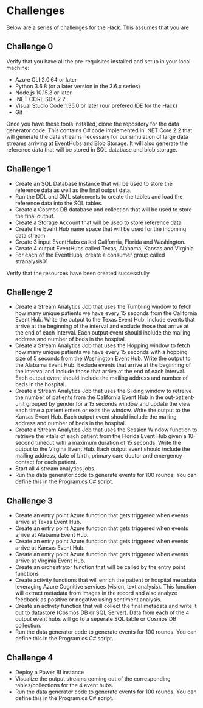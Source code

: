 # Challenges

Below are a series of challenges for the Hack. This assumes that you are 

## Challenge 0

Verify that you have all the pre-requisites installed and setup in your local machine:
- Azure CLI 2.0.64 or later
- Python 3.6.8 (or a later version in the 3.6.x series)
- Node.js 10.15.3 or later
- .NET CORE SDK 2.2
- Visual Studio Code 1.35.0 or later (our prefered IDE for the Hack)
- Git

Once you have these tools installed, clone the repository for the data generator code. This contains C# code implemented in .NET Core 2.2 that will generate the data streams necessary for our simulation of large data streams arriving at EventHubs and Blob Storage. It will also generate the reference data that will be stored in SQL database and blob storage.

## Challenge 1

- Create an SQL Database Instance that will be used to store the reference data as well as the final output data.
- Run the DDL and DML statements to create the tables and load the reference data into the SQL tables.
- Create a Cosmos DB database and collection that will be used to store the final output.
- Create a Storage Account that will be used to store reference data
- Create the Event Hub name space that will be used for the incoming data stream
- Create 3 input EventHubs called California, Florida and Washington.
- Create 4 output EventHubs called Texas, Alabama, Kansas and Virginia
- For each of the EventHubs, create a consumer group called stranalysis01

Verify that the resources have been created successfully

## Challenge 2

- Create a Stream Analytics Job that uses the Tumbling window to fetch how many unique patients we have every 15 seconds from the California Event Hub. Write the output to the Texas Event Hub. Include events that arrive at the beginning of the interval and exclude those that arrive at the end of each interval. Each output event should include the mailing address and number of beds in the hospital.
- Create a Stream Analytics Job that uses the Hopping window to fetch how many unique patients we have every 15 seconds with a hopping size of 5 seconds from the Washington Event Hub. Write the output to the Alabama Event Hub. Exclude events that arrive at the beginning of the interval and include those that arrive at the end of each interval. Each output event should include the mailing address and number of beds in the hospital.
- Create a Stream Analytics Job that uses the Sliding window to retreive the number of patients from the California Event Hub in the out-patient-unit grouped by gender for a 15 seconds window and update the view each time a patient enters or exits the window. Write the output to the Kansas Event Hub. Each output event should include the mailing address and number of beds in the hospital.
- Create a Stream Analytics Job that uses the Session Window function to retrieve the vitals of each patient from the Florida Event Hub given a 10-second timeout with a maximum duration of 15 seconds. Write the output to the Virgina Event Hub. Each output event should include the mailing address, date of birth, primary care doctor and emergency contact for each patient.
- Start all 4 stream analytics jobs.
- Run the data generator code to generate events for 100 rounds. You can define this in the Program.cs C# script.

## Challenge 3
- Create an entry point Azure function that gets triggered when events arrive at Texas Event Hub. 
- Create an entry point Azure function that gets triggered when events arrive at Alabama Event Hub. 
- Create an entry point Azure function that gets triggered when events arrive at Kansas Event Hub. 
- Create an entry point Azure function that gets triggered when events arrive at Virginia Event Hub. 
- Create an orchestrator function that will be called by the entry point functions
- Create activity functions that will enrich the patient or hospital metadata leveraging Azure Cognitive services (vision, text analysis). This function will extract metadata from images in the record and also analyze feedback as positive or negative using sentiment analysis.
- Create an activity function that will collect the final metadata and write it out to datastore (Cosmos DB or SQL Server). Data from each of the 4 output event hubs will go to a seperate SQL table or Cosmos DB collection.
- Run the data generator code to generate events for 100 rounds. You can define this in the Program.cs C# script.

## Challenge 4
- Deploy a Power BI instance
- Visualize the output streams coming out of the corresponding tables/collections for the 4 event hubs.
- Run the data generator code to generate events for 100 rounds. You can define this in the Program.cs C# script.

